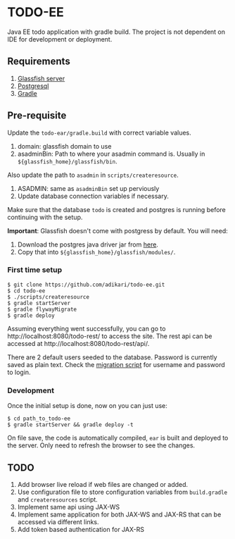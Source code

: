 # TODO-EE
Java EE todo application with gradle build. The project is not dependent on IDE for development or deployment.

## Requirements

1. [Glassfish server](http://www.oracle.com/technetwork/java/javaee/downloads/index.html)
2. [Postgresql](https://www.postgresql.org/)
3. [Gradle](https://gradle.org/)

## Pre-requisite

Update the `todo-ear/gradle.build` with correct variable values. 

1. domain: glassfish domain to use
2. asadminBin: Path to where your asadmin command is. Usually in `${glassfish_home}/glassfish/bin`.

Also update the path to `asadmin` in `scripts/createresource`.

1. ASADMIN: same as `asadminBin` set up perviously
2. Update database connection variables if necessary.

Make sure that the database `todo` is created and postgres is running before continuing with the setup.

**Important**: Glassfish doesn't come with postgress by default. You will need:

1. Download the postgres java driver jar from [here](https://jdbc.postgresql.org/download/postgresql-42.1.1.jar).
2. Copy that into `${glassfish_home}/glassfish/modules/`.

### First time setup

```
$ git clone https://github.com/adikari/todo-ee.git
$ cd todo-ee
$ ./scripts/createresource
$ gradle startServer
$ gradle flywayMigrate
$ gradle deploy 
```

Assuming everything went successfully, you can go to http://localhost:8080/todo-rest/ to access the site. The rest api can be accessed at http://localhost:8080/todo-rest/api/.


There are 2 default users seeded to the database. Password is currently saved as plain text. Check the [migration script](https://github.com/adikari/todo-ee/blob/master/Todo-ejb/src/main/resources/db/migration/V4__Add_Users.sql) for username and password to login. 


### Development

Once the initial setup is done, now on you can just use:

```
$ cd path_to_todo-ee
$ gradle startServer && gradle deploy -t
```

On file save, the code is automatically compiled, `ear` is built and deployed to the server. Only need to refresh the browser to see the changes.

## TODO

1. Add browser live reload if web files are changed or added.
2. Use configuration file to store configuration variables from `build.gradle` and `createresources` script.
3. Implement same api using JAX-WS
4. Implement same application for both JAX-WS and JAX-RS that can be accessed via different links.
5. Add token based authentication for JAX-RS



